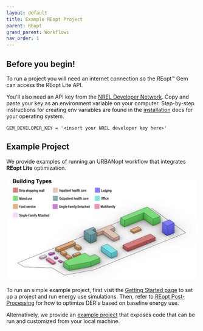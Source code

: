 ```yaml
---
layout: default
title: Example REopt Project
parent: REopt
grand_parent: Workflows
nav_order: 1
---
```


## Before you begin!

To run a project you will need an internet connection so the REopt™ Gem can access the REopt Lite API.

You'll also need an API key from the [NREL Developer Network](https://developer.nrel.gov/). Copy and paste your key as an environment variable on your computer. Step-by-step instructions for creating env variables are found in the [installation](../../installation/installation.md) docs for your operating system.

    GEM_DEVELOPER_KEY = '<insert your NREL developer key here>'

## Example Project    

We provide examples of running an URBANopt workflow that integrates **REopt Lite** optimization.

![example_project_layout](../../doc_files/building_types_ISO_with_res.jpg)

To run an simple example project, first visit the [Getting Started page](../getting_started/getting_started) to set up a project and run  energy use simulations. Then, refer to [REopt Post-Processing](reopt_post_processing.md) for how to optimize DER's based on baseline energy use. 

Alternatively, we provide an [example project](https://github.com/urbanopt/urbanopt-example-geojson-project) that exposes code that can be run and customized from your local machine.
